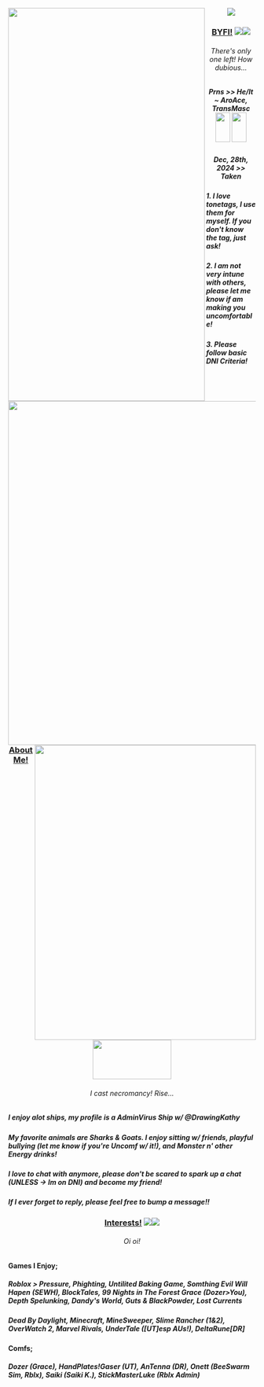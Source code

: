 <p align="center"> 
<img src="https://files.catbox.moe/tmtmdd.png"/>
<img src="https://files.catbox.moe/a7y76i.png"
  width="400" 
  height="800"
  align="left"
/>
<h3 align="center"><strong><u>BYFI!</u></strong> <img src="https://files.catbox.moe/5nrfyp.webp"/><img src="https://files.catbox.moe/colkk3.webp"/></h3>
<h6 align="center">There's only one left! How dubious... 
<h5 align="center"> Prns >> He/It ~ AroAce, TransMasc <img src="https://files.catbox.moe/9hvulv.webp" width="30" height="60" /> <img src="https://files.catbox.moe/ufauhd.webp" width="30" height="60" /> 
  <h5 align="center">Dec, 28th, 2024 >> Taken
<h5><ul><align="left"> 1. I love tonetags, I use them for myself. If you don't know the tag, just ask!</h5>
<h5><ul><align="left"> 2. I am not very intune with others, please let me know if am making you uncomfortable!</h5>
<h5><ul><align="left"> 3. Please follow basic DNI Criteria!
</align></ul>
</h5>
</h6>
</p>
</br>

<img src="https://files.catbox.moe/lhroof.png"
  align="right"
  width="550" 
  height="700"
  />
  </br>
  </br>
  </br>
      
</p>
 <img src="https://files.catbox.moe/8d7bg2.png"
  align="right"
  width="450" 
  height="600"
  />
<h3 align="center"><strong><u>About Me!</u></strong> <img src="https://files.catbox.moe/0t1nru.png" width="160" height="80" /></h3>
<h6 align="center">I cast necromancy! Rise...
<h5><align="left"> I enjoy alot ships, my profile is a AdminVirus Ship w/ @DrawingKathy </align></h5></h6>
<h5><align="left"> My favorite animals are Sharks & Goats. I enjoy sitting w/ friends, playful bullying (let me know if you're Uncomf w/ it!), and Monster n' other Energy drinks! </align></h5></h6>
<h5><align="left">I love to chat with anymore, please don't be scared to spark up a chat (UNLESS -> Im on DNI) and become my friend! </align></h5></h6>
<h5><align="left"> If I ever forget to reply, please feel free to bump a message!! </align></h5></h6>
<h3 align="center"><strong><u>Interests!</u></strong> <img src="https://files.catbox.moe/kekc6s.webp"/><img src="https://files.catbox.moe/45zs7o.webp"/></h3>
<h6 align="center"> Oi oi!
<h4><align="left">Games I Enjoy; </align></h5></h6>
<h5><align="left"> Roblox > Pressure, Phighting, Untilited Baking Game, Somthing Evil Will Hapen (SEWH), BlockTales, 99 Nights in The Forest Grace (Dozer>You), Depth Spelunking, Dandy's World, Guts & BlackPowder, Lost Currents</align></h5></h6>
<h5><align="left"> Dead By Daylight, Minecraft, MineSweeper, Slime Rancher (1&2), OverWatch 2, Marvel Rivals, UnderTale ([UT]esp AUs!), DeltaRune[DR]</align></h5></h6>
</p>
<h4><align="left"> Comfs; </align></h5></h6>
<h5><align="left"> Dozer (Grace), HandPlates!Gaser (UT), AnTenna (DR), Onett (BeeSwarm Sim, Rblx), Saiki (Saiki K.), StickMasterLuke (Rblx Admin) </align></h5></h6>
